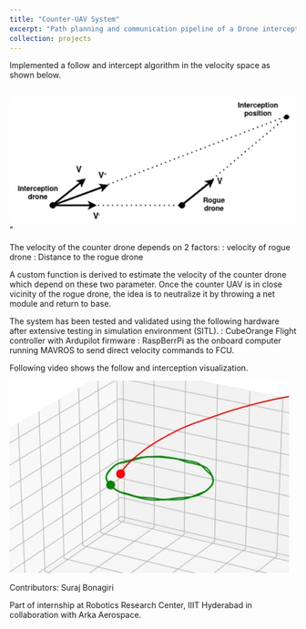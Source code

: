 ```yaml
---
title: "Counter-UAV System"
excerpt: "Path planning and communication pipeline of a Drone interception system. <br/><img src='/images/counter_uav.png'>"
collection: projects
---
```


Implemented a follow and intercept algorithm in the velocity space as shown below. 

<br/><img src='/images/vel_space.png'>"

The velocity of the counter drone depends on 2 factors: 
:   velocity of rogue drone 
:   Distance to the rogue drone

A custom function is derived to estimate the velocity of the counter drone which depend on these two parameter. Once the counter UAV is in close vicinity of the rogue drone, the idea is to neutralize it by throwing a net module and return to base.

The system has been tested and validated using the following hardware after extensive testing in simulation environment (SITL). 
:   CubeOrange Flight controller with Ardupilot firmware
:   RaspBerrPi as the onboard computer running MAVROS to send direct velocity commands to FCU.

Following video shows the follow and interception visualization.

[<img src="/images/counter_uav_viz.png">](https://www.youtube.com/watch?v=WRNtdgOR854 "Counter UAV system")

Contributors: Suraj Bonagiri

Part of internship at Robotics Research Center, IIIT Hyderabad in collaboration with Arka Aerospace.